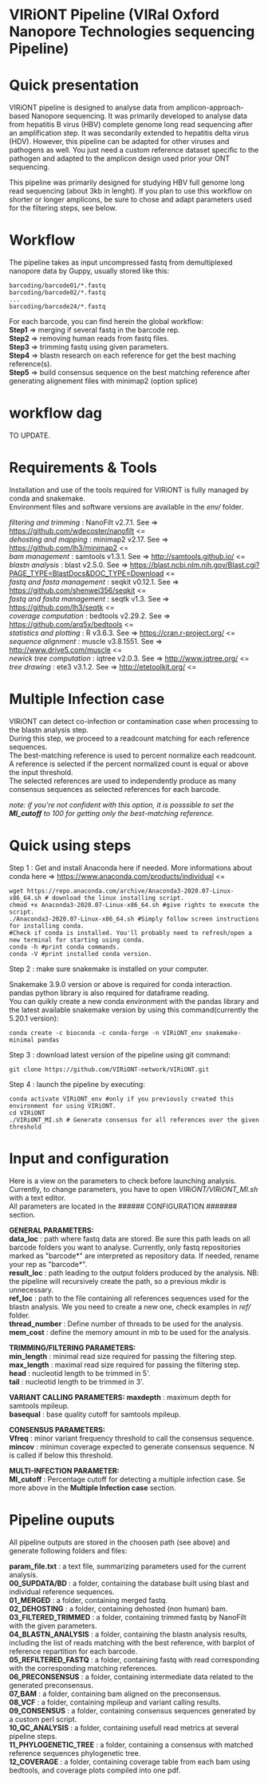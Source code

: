 # VIRiONT Pipeline (VIRal Oxford Nanopore Technologies sequencing Pipeline)

# Quick presentation

VIRiONT pipeline is designed to analyse data from amplicon-approach-based Nanopore sequencing. It was primarily developed to analyse data from hepatitis B virus (HBV) complete genome long read sequencing after an amplification step. It was secondarily extended to hepatitis delta virus (HDV). However, this pipeline can be adapted for other viruses and pathogens as well. You just need a custom reference dataset specific to the pathogen and adapted to the amplicon design used prior your ONT sequencing.

This pipeline was primarily designed for studying HBV full genome long read sequencing (about 3kb in lenght). If you plan to use this workflow on shorter or longer amplicons, be sure to chose and adapt parameters used for the filtering steps, see below.

# Workflow

The pipeline takes as input uncompressed fastq from demultiplexed nanopore data by Guppy, usually stored like this:  
```
barcoding/barcode01/*.fastq
barcoding/barcode02/*.fastq
...
barcoding/barcode24/*.fastq
``` 
For each barcode, you can find herein the global workflow:  
**Step1** => merging if several fastq in the barcode rep.  
**Step2** => removing human reads from fastq files.  
**Step3** => trimming fastq using given parameters.  
**Step4** => blastn research on each reference for get the best maching reference(s).     
**Step5** => build consensus sequence on the best matching reference after generating alignement files with minimap2 (option splice)    

# workflow dag

<!---
![image info](./documents/workflow.png)
-->
TO UPDATE.  

# Requirements & Tools

Installation and use of the tools required for VIRiONT is fully managed by conda and snakemake.  
Environment files and software versions are available in the *env/* folder.  

*filtering and trimming* : NanoFilt v2.7.1. See => https://github.com/wdecoster/nanofilt <=  
*dehosting and mapping* : minimap2 v2.17. See => https://github.com/lh3/minimap2 <=  
*bam management* : samtools v1.3.1. See => http://samtools.github.io/ <=  
*blastn analysis* : blast v2.5.0. See => https://blast.ncbi.nlm.nih.gov/Blast.cgi?PAGE_TYPE=BlastDocs&DOC_TYPE=Download <=  
*fastq and fasta management* : seqkit v0.12.1. See => https://github.com/shenwei356/seqkit <=  
*fastq and fasta management* : seqtk v1.3. See => https://github.com/lh3/seqtk <=   
*coverage computation* : bedtools v2.29.2. See => https://github.com/arq5x/bedtools <=   
*statistics and plotting* : R v3.6.3. See => https://cran.r-project.org/ <=  
*sequence alignment* : muscle v3.8.1551. See => http://www.drive5.com/muscle <=  
*newick tree computation* : iqtree v2.0.3. See => http://www.iqtree.org/ <=  
*tree drawing* : ete3 v3.1.2. See => http://etetoolkit.org/ <=  

# Multiple Infection case

VIRiONT can detect co-infection or contamination case when processing to the blastn analysis step.  
During this step, we proceed to a readcount matching for each reference sequences.  
The best-matching reference is used to percent normalize each readcount.  
A reference is selected if the percent normalized count is equal or above the input threshold.  
The selected references are used to independently produce as many consensus sequences as selected references for each barcode.  

*note: if you're not confident with this option, it is posssible to set the **MI_cutoff** to 100 for getting only the best-matching reference.*

# Quick using steps

Step 1 : Get and install Anaconda here if needed. More informations about conda here => https://www.anaconda.com/products/individual <=  
```
wget https://repo.anaconda.com/archive/Anaconda3-2020.07-Linux-x86_64.sh # download the linux installing script.
chmod +x Anaconda3-2020.07-Linux-x86_64.sh #give rights to execute the script.
./Anaconda3-2020.07-Linux-x86_64.sh #Simply follow screen instructions for installing conda.
#Check if conda is installed. You'll probably need to refresh/open a new terminal for starting using conda.
conda -h #print conda commands.
conda -V #print installed conda version.
```
Step 2 : make sure snakemake is installed on your computer.  

Snakemake 3.9.0 version or above is required for conda interaction.  
pandas python library is also required for dataframe reading.  
You can quikly create a new conda environment with the pandas library and the latest available snakemake version by using this command(currently the 5.20.1 version):  
```
conda create -c bioconda -c conda-forge -n VIRiONT_env snakemake-minimal pandas
```
Step 3 : download latest version of the pipeline using git command:  
```
git clone https://github.com/VIRiONT-network/VIRiONT.git
```
Step 4 : launch the pipeline by executing:  
```
conda activate VIRiONT_env #only if you previously created this environment for using VIRiONT.
cd VIRiONT
./VIRiONT_MI.sh # Generate consensus for all references over the given threshold
```

# Input and configuration

Here is a view on the parameters to check before launching analysis. Currently, to change parameters, you have to open  *VIRiONT/VIRiONT_MI.sh* with a text editor.  
All parameters are located in the ###### CONFIGURATION ####### section.  

**GENERAL PARAMETERS:**  
**data_loc** : path where fastq data are stored. Be sure this path leads on all barcode folders you want to analyse. Currently, only fastq repositories marked as "barcode*" are interpreted as repository data. If needed, rename your rep as "barcode*".  
**result_loc** : path leading to the output folders produced by the analysis. NB: the pipeline will recursively create the path, so a previous mkdir is unnecessary.  
**ref_loc** : path to the file containing all references sequences used for the blastn analysis. We you need to create a new one, check examples in *ref/* folder.  
**thread_number** : Define number of threads to be used for the analysis.  
**mem_cost** : define the memory amount in mb to be used for the analysis.  

**TRIMMING/FILTERING PARAMETERS:**  
**min_length** : minimal read size required for passing the filtering step.  
**max_length** : maximal read size required for passing the filtering step.  
**head** : nucleotid length to be trimmed in 5'.  
**tail** : nucleotid length to be trimmed in 3'.  

**VARIANT CALLING PARAMETERS:**
**maxdepth** : maximum depth for samtools mpileup.  
**basequal** : base quality cutoff for samtools mpileup.  

**CONSENSUS PARAMETERS:**   
**Vfreq** : minor variant frequency threshold to call the consensus sequence.  
**mincov** : minimun coverage expected to generate consensus sequence. N is called if below this threshold.  

**MULTI-INFECTION PARAMETER:**  
**MI_cutoff** : Percentage cutoff for detecting a multiple infection case.  Se more above in the **Multiple Infection case** section.  

# Pipeline ouputs

All pipeline outputs are stored in the choosen path (see above) and generate following folders and files:  

**param_file.txt** : a text file, summarizing parameters used for the current analysis.   
**00_SUPDATA/BD** : a folder, containing the database built using blast and individual reference sequences.  
**01_MERGED** : a folder, containing merged fastq.  
**02_DEHOSTING** : a folder, containing dehosted (non human) bam.  
**03_FILTERED_TRIMMED** : a folder, containing trimmed fastq by NanoFilt with the given parameters.  
**04_BLASTN_ANALYSIS** : a folder, containing the blastn analysis results, including the list of reads matching with the best reference, with barplot of reference repartition for each barcode.  
**05_REFILTERED_FASTQ** : a folder, containing fastq with read corresponding with the corresponding matching references.   
**06_PRECONSENSUS** : a folder, containing intermediate data related to the generated preconsensus.  
**07_BAM** : a folder, containing bam aligned on the preconsensus.  
**08_VCF** : a folder, containing mpileup and variant calling results.  
**09_CONSENSUS** : a folder, containing consensus sequences generated by a custom perl script.  
**10_QC_ANALYSIS** : a folder, containing usefull read metrics at several pipeline steps.  
**11_PHYLOGENETIC_TREE** : a folder, containing a consensus with matched reference sequences phylogenetic tree.  
**12_COVERAGE** : a folder, containing coverage table from each bam using bedtools, and coverage plots compiled into one pdf.  

